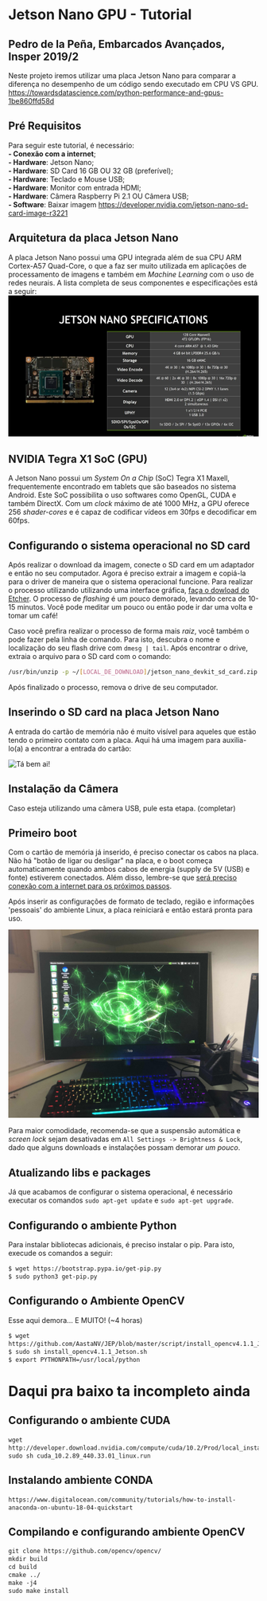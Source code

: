 # Jetson Nano GPU - Tutorial
## Pedro de la Peña, Embarcados Avançados, Insper 2019/2

Neste projeto iremos utilizar uma placa Jetson Nano para comparar a diferença no desempenho de um código sendo executado em CPU VS GPU.
https://towardsdatascience.com/python-performance-and-gpus-1be860ffd58d

## Pré Requisitos

Para seguir este tutorial, é necessário:<br>
**- Conexão com a internet**; <br>
**- Hardware**: Jetson Nano; <br> 
**- Hardware**: SD Card 16 GB OU 32 GB (preferível); <br> **- Hardware**: Teclado e Mouse USB; <br> 
**- Hardware**: Monitor com entrada HDMI; <br>
**- Hardware**: Câmera Raspberry Pi 2.1 OU Câmera USB; <br>
**- Software**: Baixar imagem https://developer.nvidia.com/jetson-nano-sd-card-image-r3221 <br>

## Arquitetura da placa Jetson Nano
A placa Jetson Nano possui uma GPU integrada além de sua CPU ARM Cortex-A57 Quad-Core, o que a faz ser muito utilizada em aplicações de processamento de imagens e também em *Machine Learning* com o uso de redes neurais. 
A lista completa de seus componentes e especificações está a seguir:
![alt text](/doc/nano.jpg)

## NVIDIA Tegra X1 SoC (GPU)
A Jetson Nano possui um *System On a Chip* (SoC) Tegra X1 Maxell, frequentemente encontrado em tablets que são baseados no sistema Android. Este SoC possibilita o uso softwares como OpenGL, CUDA e também DirectX. Com um *clock* máximo de até 1000 MHz, a GPU oferece 256 *shader-cores* e é capaz de codificar vídeos em 30fps e decodificar em 60fps.

## Configurando o sistema operacional no SD card

Após realizar o download da imagem, conecte o SD card em um adaptador e então no seu computador. Agora é preciso extrair a imagem e copiá-la para o driver de maneira que o sistema operacional funcione. Para realizar o processo utilizando utilizando uma interface gráfica, [faça o dowload do Etcher](https://www.balena.io/etcher/). O processo de *flashing* é um pouco demorado, levando cerca de 10-15 minutos. Você pode meditar um pouco ou então pode ir dar uma volta e tomar um café!

Caso você prefira realizar o processo de forma mais *raiz*, você também o pode fazer pela linha de comando. Para isto, descubra o nome e localização do seu flash drive com `dmesg | tail`. Após encontrar o drive, extraia o arquivo para o SD card com o comando:

```bash
/usr/bin/unzip -p ~/[LOCAL_DE_DOWNLOAD]/jetson_nano_devkit_sd_card.zip | sudo /bin/dd of=/dev/sd[NOME_DO_DRIVE] bs=1M status=progress
```
Após finalizado o processo, remova o drive de seu computador.

## Inserindo o SD card na placa Jetson Nano

A entrada do cartão de memória não é muito visível para aqueles que estão tendo o primeiro contato com a placa. Aqui há uma imagem para auxilia-lo(a) a encontrar a entrada do cartão: 

![Tá bem ai!](https://www.pyimagesearch.com/wp-content/uploads/2019/05/jetson_nano_getting_started_sd_slot.jpg)

## Instalação da Câmera

Caso esteja utilizando uma câmera USB, pule esta etapa.
(completar)

## Primeiro boot

Com o cartão de memória já inserido, é preciso conectar os cabos na placa. Não há "botão de ligar ou desligar" na placa, e o boot começa automaticamente quando ambos cabos de energia (supply de 5V (USB) e fonte) estiverem conectados. Além disso, lembre-se que <u>será preciso conexão com a internet para os próximos passos</u>.

Após inserir as configurações de formato de teclado, região e informações 'pessoais' do ambiente Linux, a placa reiniciará e então estará pronta para uso.

![Wow! Que wallpaper irado!](/doc/wow.jpg)

Para maior comodidade, recomenda-se que a suspensão automática e *screen lock* sejam desativadas em `All Settings -> Brightness & Lock`, dado que alguns downloads e instalações possam demorar *um pouco*.

## Atualizando libs e packages

Já que acabamos de configurar o sistema operacional, é necessário executar os comandos `sudo apt-get update` e `sudo apt-get upgrade`.

## Configurando o ambiente Python

Para instalar bibliotecas adicionais, é preciso instalar o pip. Para isto, execude os comandos a seguir:

```
$ wget https://bootstrap.pypa.io/get-pip.py
$ sudo python3 get-pip.py
```

## Configurando o Ambiente OpenCV
Esse aqui demora... E MUITO! (~4 horas)

```
$ wget https://github.com/AastaNV/JEP/blob/master/script/install_opencv4.1.1_Jetson.sh
$ sudo sh install_opencv4.1.1_Jetson.sh
$ export PYTHONPATH=/usr/local/python
```

# Daqui pra baixo ta incompleto ainda

## Configurando o ambiente CUDA

```
wget http://developer.download.nvidia.com/compute/cuda/10.2/Prod/local_installers/cuda_10.2.89_440.33.01_linux.run
sudo sh cuda_10.2.89_440.33.01_linux.run
```

## Instalando ambiente CONDA

```
https://www.digitalocean.com/community/tutorials/how-to-install-anaconda-on-ubuntu-18-04-quickstart
```

## Compilando e configurando ambiente OpenCV

```
git clone https://github.com/opencv/opencv/
mkdir build
cd build
cmake ../
make -j4
sudo make install
```

